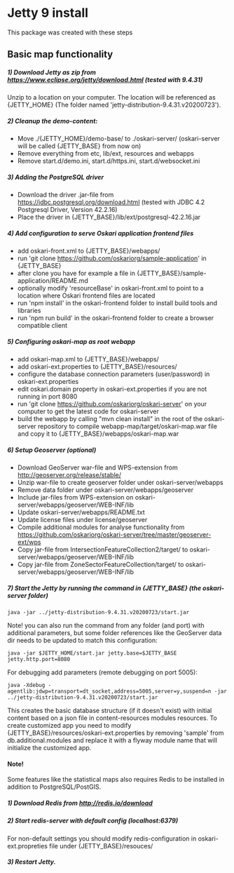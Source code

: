# Jetty 9 install

This package was created with these steps

## Basic map functionality

##### 1) Download Jetty as zip from https://www.eclipse.org/jetty/download.html (tested with 9.4.31)

Unzip to a location on your computer. The location will be referenced as {JETTY_HOME} (The folder named 'jetty-distribution-9.4.31.v20200723').

##### 2) Cleanup the demo-content:

- Move ./{JETTY_HOME}/demo-base/ to ./oskari-server/ (oskari-server will be called {JETTY_BASE} from now on)
- Remove everything from etc, lib/ext, resources and webapps
- Remove start.d/demo.ini, start.d/https.ini, start.d/websocket.ini

##### 3) Adding the PostgreSQL driver

- Download the driver .jar-file from https://jdbc.postgresql.org/download.html (tested with JDBC 4.2 Postgresql Driver, Version 42.2.16)
- Place the driver in {JETTY_BASE}/lib/ext/postgresql-42.2.16.jar

##### 4) Add configuration to serve Oskari application frontend files

- add oskari-front.xml to {JETTY_BASE}/webapps/
- run 'git clone https://github.com/oskariorg/sample-application' in {JETTY_BASE}
- after clone you have for example a file in {JETTY_BASE}/sample-application/README.md
- optionally modify 'resourceBase' in oskari-front.xml to point to a location where Oskari frontend files are located
- run 'npm install' in the oskari-frontend folder to install build tools and libraries
- run 'npm run build' in the oskari-frontend folder to create a browser compatible client

##### 5) Configuring oskari-map as root webapp

- add oskari-map.xml to {JETTY_BASE}/webapps/
- add oskari-ext.properties to {JETTY_BASE}/resources/
- configure the database connection parameters (user/password) in oskari-ext.properties
- edit oskari.domain property in oskari-ext.properties if you are not running in port 8080
- run 'git clone https://github.com/oskariorg/oskari-server' on your computer to get the latest code for oskari-server
- build the webapp by calling "mvn clean install" in the root of the oskari-server repository to compile webapp-map/target/oskari-map.war file and copy it to {JETTY_BASE}/webapps/oskari-map.war

##### 6) Setup Geoserver (optional)

- Download GeoServer war-file and WPS-extension from http://geoserver.org/release/stable/
- Unzip war-file to create geoserver folder under oskari-server/webapps
- Remove data folder under oskari-server/webapps/geoserver
- Include jar-files from WPS-extension on oskari-server/webapps/geoserver/WEB-INF/lib
- Update oskari-server/webapps/README.txt
- Update license files under license/geoserver
- Compile additional modules for analyse functionality from https://github.com/oskariorg/oskari-server/tree/master/geoserver-ext/wps
- Copy jar-file from IntersectionFeatureCollection2/target/ to oskari-server/webapps/geoserver/WEB-INF/lib
- Copy jar-file from ZoneSectorFeatureCollection/target/ to oskari-server/webapps/geoserver/WEB-INF/lib

##### 7) Start the Jetty by running the command in {JETTY_BASE} (the oskari-server folder)

	java -jar ../jetty-distribution-9.4.31.v20200723/start.jar
	
Note! you can also run the command from any folder (and port) with additional parameters, but some folder references like the GeoServer data dir needs to be updated to match this configuration:

	java -jar $JETTY_HOME/start.jar jetty.base=$JETTY_BASE jetty.http.port=8080
	
For debugging add parameters (remote debugging on port 5005):

	java -Xdebug -agentlib:jdwp=transport=dt_socket,address=5005,server=y,suspend=n -jar ../jetty-distribution-9.4.31.v20200723/start.jar

This creates the basic database structure (if it doesn't exist) with initial content based on a json file in content-resources modules resources. To create customized app you need to modify {JETTY_BASE}/resources/oskari-ext.properties by removing 'sample' from db.additional.modules and replace it with a flyway module name that will initialize the customized app.

#### Note! 

Some features like the statistical maps also requires Redis to be installed in addition to PostgreSQL/PostGIS.

##### 1) Download Redis from http://redis.io/download

##### 2) Start redis-server with default config (localhost:6379)

For non-default settings you should modify redis-configuration in oskari-ext.propreties file under {JETTY_BASE}/resouces/

##### 3) Restart Jetty.
